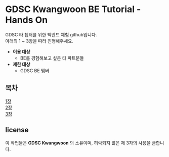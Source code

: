 # GDSC Kwangwoon BE Tutorial - Hands On

GDSC 타 챕터를 위한 백엔드 체험 github입니다.  
아래의 1 ~ 3장을 따라 진행해주세요.

- **이용 대상**
  - BE를 경험해보고 싶은 타 파트분들
- **제한 대상**
  - GDSC BE 맴버

## 목차

[1장](./readme/page1.md)  
[2장](./readme/page2.md)  
[3장](./readme/page3.md)

## license

이 작업물은 **GDSC Kwangwoon** 의 소유이며, 허락되지 않은 제 3자의 사용을 금합니다.
